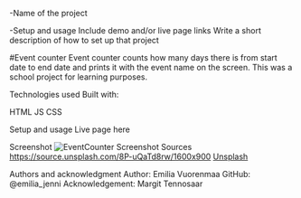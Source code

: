 -Name of the project

-Setup and usage
Include demo and/or live page links
Write a short description of how to set up that project

#Event counter
Event counter counts how many days there is from start date to end date and prints it with the event name on the screen.
This was a school project for learning purposes.

Technologies used
Built with:

HTML
JS
CSS

Setup and usage
Live page here

Screenshot
![EventCounter Screenshot](eventcounter.png)
Sources
https://source.unsplash.com/8P-uQaTd8rw/1600x900
[Unsplash](https://source.unsplash.com/8P-uQaTd8rw/1600x900)

Authors and acknowledgment
Author: Emilia Vuorenmaa
GitHub: @emilia_jenni
Acknowledgement:
Margit Tennosaar
